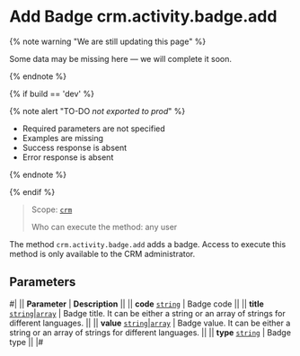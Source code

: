 # Add Badge crm.activity.badge.add

{% note warning "We are still updating this page" %}

Some data may be missing here — we will complete it soon.

{% endnote %}

{% if build == 'dev' %}

{% note alert "TO-DO _not exported to prod_" %}

- Required parameters are not specified
- Examples are missing
- Success response is absent
- Error response is absent

{% endnote %}

{% endif %}

> Scope: [`crm`](../../../../scopes/permissions.md)
>
> Who can execute the method: any user

The method `crm.activity.badge.add` adds a badge. Access to execute this method is only available to the CRM administrator.

## Parameters

#|
|| **Parameter** | **Description** ||
|| **code**
[`string`](../../../../data-types.md) | Badge code ||
|| **title**
[`string`\|`array`](../../../../data-types.md)
| Badge title. It can be either a string or an array of strings for different languages. ||
|| **value**
[`string`\|`array`](../../../../data-types.md)
| Badge value. It can be either a string or an array of strings for different languages. ||
|| **type**
[`string`](../../../../data-types.md)
| Badge type ||
|#